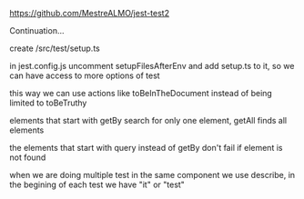 https://github.com/MestreALMO/jest-test2

Continuation...

create /src/test/setup.ts

in jest.config.js uncomment setupFilesAfterEnv and add setup.ts to it, so we can have access to more options of test

this way we can use actions like toBeInTheDocument instead of being limited to toBeTruthy

elements that start with getBy search for only one element, getAll finds all elements

the elements that start with query instead of getBy don't fail if element is not found

when we are doing multiple test in the same component we use describe, in the begining of each test we have "it" or "test"
